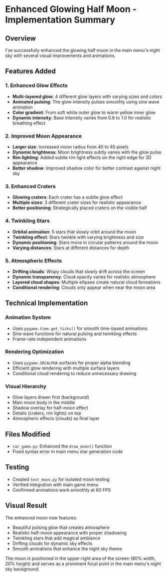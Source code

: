 # Enhanced Glowing Half Moon - Implementation Summary

## Overview
I've successfully enhanced the glowing half moon in the main menu's night sky with several visual improvements and animations.

## Features Added

### 1. Enhanced Glow Effects
- **Multi-layered glow**: 4 different glow layers with varying sizes and colors
- **Animated pulsing**: The glow intensity pulses smoothly using sine wave animation
- **Color gradient**: From soft white outer glow to warm yellow inner glow
- **Dynamic intensity**: Base intensity varies from 0.6 to 1.0 for realistic breathing effect

### 2. Improved Moon Appearance
- **Larger size**: Increased moon radius from 40 to 45 pixels
- **Dynamic brightness**: Moon brightness subtly varies with the glow pulse
- **Rim lighting**: Added subtle rim light effects on the right edge for 3D appearance
- **Better shadow**: Improved shadow color for better contrast against night sky

### 3. Enhanced Craters
- **Glowing craters**: Each crater has a subtle glow effect
- **Multiple sizes**: 3 different crater sizes for realistic appearance
- **Better positioning**: Strategically placed craters on the visible half

### 4. Twinkling Stars
- **Orbital animation**: 5 stars that slowly orbit around the moon
- **Twinkling effect**: Stars twinkle with varying brightness and size
- **Dynamic positioning**: Stars move in circular patterns around the moon
- **Varying distances**: Stars at different distances for depth

### 5. Atmospheric Effects
- **Drifting clouds**: Wispy clouds that slowly drift across the screen
- **Dynamic transparency**: Cloud opacity varies for realistic atmosphere
- **Layered cloud shapes**: Multiple ellipses create natural cloud formations
- **Conditional rendering**: Clouds only appear when near the moon area

## Technical Implementation

### Animation System
- Uses `pygame.time.get_ticks()` for smooth time-based animations
- Sine wave functions for natural pulsing and twinkling effects
- Frame-rate independent animations

### Rendering Optimization
- Uses `pygame.SRCALPHA` surfaces for proper alpha blending
- Efficient glow rendering with multiple surface layers
- Conditional cloud rendering to reduce unnecessary drawing

### Visual Hierarchy
- Glow layers drawn first (background)
- Main moon body in the middle
- Shadow overlay for half-moon effect
- Details (craters, rim lights) on top
- Atmospheric effects (clouds) as final layer

## Files Modified
- `car_game.py`: Enhanced the `draw_moon()` function
- Fixed syntax error in main menu star generation code

## Testing
- Created `test_moon.py` for isolated moon testing
- Verified integration with main game menu
- Confirmed animations work smoothly at 60 FPS

## Visual Result
The enhanced moon now features:
- Beautiful pulsing glow that creates atmosphere
- Realistic half-moon appearance with proper shadowing
- Twinkling stars that add magical ambiance
- Drifting clouds for dynamic sky effects
- Smooth animations that enhance the night sky theme

The moon is positioned in the upper-right area of the screen (80% width, 20% height) and serves as a prominent focal point in the main menu's night sky background.
